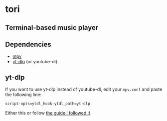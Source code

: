 # tori
## Terminal-based music player

## Dependencies
- [mpv](https://mpv.io/)
- [yt-dlp](https://github.com/yt-dlp/yt-dlp) (or youtube-dl)

## yt-dlp
If you want to use yt-dlp instead of youtube-dl, edit your `mpv.conf` and paste the following line:
```
script-opts=ytdl_hook-ytdl_path=yt-dlp
```

Either this or follow [the guide I followed :)](https://www.funkyspacemonkey.com/replace-youtube-dl-with-yt-dlp-how-to-make-mpv-work-with-yt-dlp)

